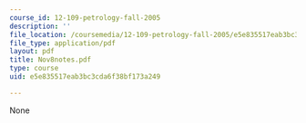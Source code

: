 ```yaml
---
course_id: 12-109-petrology-fall-2005
description: ''
file_location: /coursemedia/12-109-petrology-fall-2005/e5e835517eab3bc3cda6f38bf173a249_Nov8notes.pdf
file_type: application/pdf
layout: pdf
title: Nov8notes.pdf
type: course
uid: e5e835517eab3bc3cda6f38bf173a249

---
```

None